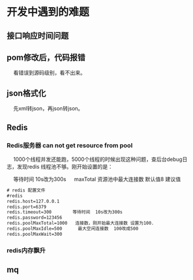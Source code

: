 

# 开发中遇到的难题  
## 接口响应时间问题  


## pom修改后，代码报错  
&emsp; 看错误到源码级别，看不出来。  

## json格式化  
&emsp; 先xml转json，再json转json。  


## Redis
### Redis服务器 can not get resource from pool
&emsp; 1000个线程并发还能跑，5000个线程的时候出现这种问题，查后台debug日志，发现redis 线程池不够。刚开始设置的是：  

&emsp; 等待时间  10s改为300s
&emsp; maxTotal 资源池中最大连接数 默认值8 建议值  

```xml
# redis 配置文件
#redis
redis.host=127.0.0.1
redis.port=6379
redis.timeout=300        等待时间  10s改为300s
redis.password=123456
redis.poolMaxTotal=1000   连接数，刚开始最大连接数 设置为100.
redis.poolMaxIdle=500      最大空闲连接数  100改成500
redis.poolMaxWait=300      
```

### redis内存飘升  


## mq  



